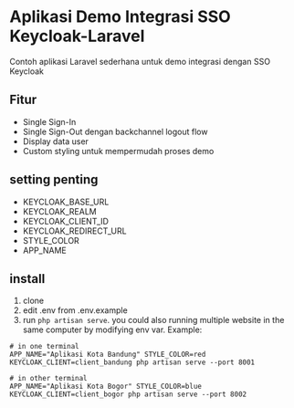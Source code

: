 Aplikasi Demo Integrasi SSO Keycloak-Laravel
============================================

Contoh aplikasi Laravel sederhana untuk demo integrasi dengan SSO Keycloak

## Fitur
- Single Sign-In
- Single Sign-Out dengan backchannel logout flow
- Display data user
- Custom styling untuk mempermudah proses demo

## setting penting
- KEYCLOAK_BASE_URL
- KEYCLOAK_REALM
- KEYCLOAK_CLIENT_ID
- KEYCLOAK_REDIRECT_URL
- STYLE_COLOR
- APP_NAME

## install
1. clone
2. edit .env from .env.example
3. run `php artisan serve`. you could also running multiple website in the same computer by modifying env var. Example:

  ```
  # in one terminal
  APP_NAME="Aplikasi Kota Bandung" STYLE_COLOR=red KEYCLOAK_CLIENT=client_bandung php artisan serve --port 8001

  # in other terminal
  APP_NAME="Aplikasi Kota Bogor" STYLE_COLOR=blue KEYCLOAK_CLIENT=client_bogor php artisan serve --port 8002
  ```
